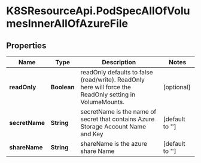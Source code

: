# K8SResourceApi.PodSpecAllOfVolumesInnerAllOfAzureFile

## Properties

Name | Type | Description | Notes
------------ | ------------- | ------------- | -------------
**readOnly** | **Boolean** | readOnly defaults to false (read/write). ReadOnly here will force the ReadOnly setting in VolumeMounts. | [optional] 
**secretName** | **String** | secretName is the  name of secret that contains Azure Storage Account Name and Key | [default to &#39;&#39;]
**shareName** | **String** | shareName is the azure share Name | [default to &#39;&#39;]


